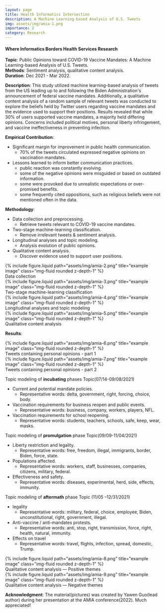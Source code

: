 ```yaml
---
layout: page
title: Health Informatics Intersection
description: A Machine Learning-based Analysis of U.S. Tweets
img: assets/img/amia-1.png
importance: 2
category: Research
---
```


#### Where Informatics Borders Health Services Research

**Topic**: Public Opinions toward COVID-19 Vaccine Mandates: A Machine Learning-based Analysis of U.S. Tweets.
<br>**Methods**: Sentiment analysis, qualitative content analysis.
<br>**Duration**: Dec 2021 - Mar 2022.

**Description**: This study utilized machine learning-based analysis of tweets from the US leading up to and following the Biden Administration's announcement of federal vaccine mandates. Additionally, a qualitative content analysis of a random sample of relevant tweets was conducted to explore the beliefs held by Twitter users regarding vaccine mandates and the evidence used to support their positions. Results revealed that while 30% of users supported vaccine mandates, a majority held differing opinions. Concerns included political motives, personal liberty infringement, and vaccine ineffectiveness in preventing infection.

**Empirical Contribution**:

- Significant margin for improvement in public health communication.
  - 70% of the tweets circulated expressed negative opinions on vaccination mandates.
- Lessons learned to inform better communication practices.
  - public reaction was constantly evolving.
  - some of the negative opinions were misguided or based on outdated information.
  - some were provoked due to unrealistic expectations or over-promised benefits.
  - some frequently cited oppositions, such as religious beliefs were not mentioned often in the data.

**Methodology**:

- Data collection and preprocessing.
  - Retrieve tweets relevant to COVID-19 vaccine mandates.
- Two-stage machine-learning classification.
  - Remove irrelevant tweets & sentiment analysis.
- Longitudinal analyses and topic modeling.
  - Analysis evolution of public opinions.
- Qualitative content analysis.
  - Discover evidence used to support user positions.

<div class="row">
    <div class="col-sm mt-3 mt-md-0">
        {% include figure.liquid path="assets/img/amia-2.png" title="example image" class="img-fluid rounded z-depth-1" %}
    </div>
</div>
<div class="caption">
    Data collection
</div>

<div class="row">
    <div class="col-sm mt-3 mt-md-0">
        {% include figure.liquid path="assets/img/amia-3.png" title="example image" class="img-fluid rounded z-depth-1" %}
    </div>
</div>
<div class="caption">
    Two-stage machine-learning classification
</div>

<div class="row">
    <div class="col-sm mt-3 mt-md-0">
        {% include figure.liquid path="assets/img/amia-4.png" title="example image" class="img-fluid rounded z-depth-1" %}
    </div>
</div>
<div class="caption">
    Longitudinal analyses and topic modeling
</div>

<div class="row">
    <div class="col-sm mt-3 mt-md-0">
        {% include figure.liquid path="assets/img/amia-5.png" title="example image" class="img-fluid rounded z-depth-1" %}
    </div>
</div>
<div class="caption">
    Qualitative content analysis
</div>

**Results**:

<div class="row">
    <div class="col-sm mt-3 mt-md-0">
        {% include figure.liquid path="assets/img/amia-6.png" title="example image" class="img-fluid rounded z-depth-1" %}
    </div>
</div>
<div class="caption">
    Tweets containing personal opinions - part 1
</div>
<div class="row">
    <div class="col-sm mt-3 mt-md-0">
        {% include figure.liquid path="assets/img/amia-7.png" title="example image" class="img-fluid rounded z-depth-1" %}
    </div>
</div>
<div class="caption">
    Tweets containing personal opinions - part 2
</div>

Topic modeling of **incubating** phases
Topic(07/14-09/08/2021)

- Current and potential mandate policies.
  - Representative words: delta, government, right, forcing, choice, body.
- Vaccination requirements for business reopen and public events.
  - Representative words: business, company, workers, players, NFL.
- Vaccination requirements for school reopening.
  - Representative words: students, teachers, schools, safe, keep, wear, masks.

Topic modeling of **promulgation** phase
Topic(09/09-11/04/2021)

- Liberty restriction and legality.
  - Representative words: free, freedom, illegal, immigrants, border, Biden, force, state.
- Populations affected.
  - Representative words: workers, staff, businesses, companies, citizens, military, federal.
- Effectiveness and safety.
  - Representative words: diseases, experimental, herd, side, effects, immunity.

Topic modeling of **aftermath** phase
Topic (11/05 –12/31/2021)

- legality
  - Representative words: military, federal, choice, employee, Biden, unconstitutional, right, government, illegal.
- Anti-vaccine / anti-mandates protests.
  - Representative words: anti, stop, right, transmission, force, right, health, natural, immunity.
- Effects on travel
  - Representative words: travel, flights, infection, spread, domestic, Trump.

<div class="row">
    <div class="col-sm mt-3 mt-md-0">
        {% include figure.liquid path="assets/img/amia-8.png" title="example image" class="img-fluid rounded z-depth-1" %}
    </div>
</div>
<div class="caption">
    Qualitative content analysis — Positive themes
</div>

<div class="row">
    <div class="col-sm mt-3 mt-md-0">
        {% include figure.liquid path="assets/img/amia-9.png" title="example image" class="img-fluid rounded z-depth-1" %}
    </div>
</div>
<div class="caption">
    Qualitative content analysis — Negative themes
</div>

**Acknowledgment**:
The material(pictures) was created by Yawen Guo(lead author) during her presentation at the AMIA conference(2022). Much appreciated!
